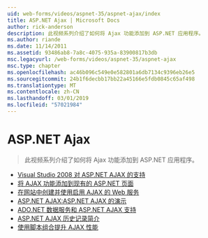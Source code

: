 ```yaml
---
uid: web-forms/videos/aspnet-35/aspnet-ajax/index
title: ASP.NET Ajax | Microsoft Docs
author: rick-anderson
description: 此视频系列介绍了如何将 Ajax 功能添加到 ASP.NET 应用程序。
ms.author: riande
ms.date: 11/14/2011
ms.assetid: 93486ab8-7a8c-4075-935a-83900817b3db
msc.legacyurl: /web-forms/videos/aspnet-35/aspnet-ajax
msc.type: chapter
ms.openlocfilehash: ac46b096c549e0e582801a6db7134c9396eb26e5
ms.sourcegitcommit: 24b1f6decbb17bb22a45166e5fdb0845c65af498
ms.translationtype: MT
ms.contentlocale: zh-CN
ms.lasthandoff: 03/01/2019
ms.locfileid: "57021984"
---
```

<a name="aspnet-ajax"></a>ASP.NET Ajax
====================
> 此视频系列介绍了如何将 Ajax 功能添加到 ASP.NET 应用程序。


- [Visual Studio 2008 对 ASP.NET AJAX 的支持](aspnet-ajax-support-in-visual-studio-2008.md)
- [将 AJAX 功能添加到现有的 ASP.NET 页面](adding-ajax-functionality-to-an-existing-aspnet-page.md)
- [在网站中创建并使用启用 AJAX 的 Web 服务](creating-and-using-an-ajax-enabled-web-service-in-a-web-site.md)
- [ASP.NET AJAX:ASP.NET AJAX 的演示](aspnet-ajax-a-demonstration-of-aspnet-ajax.md)
- [ADO.NET 数据服务和 ASP.NET AJAX 支持](adonet-data-services-with-aspnet-ajax-support.md)
- [ASP.NET AJAX 历史记录简介](introduction-to-aspnet-ajax-history.md)
- [使用脚本组合提升 AJAX 性能](using-script-combining-to-improve-ajax-performance.md)
